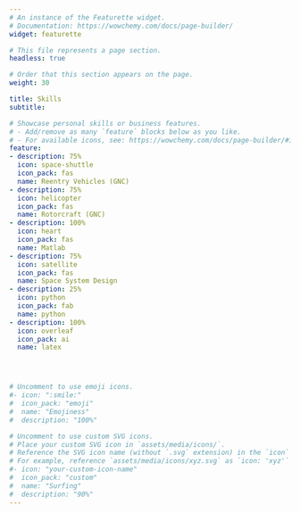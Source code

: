 ```yaml
---
# An instance of the Featurette widget.
# Documentation: https://wowchemy.com/docs/page-builder/
widget: featurette

# This file represents a page section.
headless: true

# Order that this section appears on the page.
weight: 30

title: Skills
subtitle:

# Showcase personal skills or business features.
# - Add/remove as many `feature` blocks below as you like.
# - For available icons, see: https://wowchemy.com/docs/page-builder/#icons
feature:
- description: 75%
  icon: space-shuttle
  icon_pack: fas
  name: Reentry Vehicles (GNC)
- description: 75%
  icon: helicopter
  icon_pack: fas
  name: Rotorcraft (GNC)
- description: 100%
  icon: heart
  icon_pack: fas
  name: Matlab
- description: 75%
  icon: satellite
  icon_pack: fas
  name: Space System Design
- description: 25%
  icon: python
  icon_pack: fab
  name: python
- description: 100%
  icon: overleaf
  icon_pack: ai
  name: latex




# Uncomment to use emoji icons.
#- icon: ":smile:"
#  icon_pack: "emoji"
#  name: "Emojiness"
#  description: "100%"  

# Uncomment to use custom SVG icons.
# Place your custom SVG icon in `assets/media/icons/`.
# Reference the SVG icon name (without `.svg` extension) in the `icon` field.
# For example, reference `assets/media/icons/xyz.svg` as `icon: 'xyz'`
#- icon: "your-custom-icon-name"
#  icon_pack: "custom"
#  name: "Surfing"
#  description: "90%"
---
```

